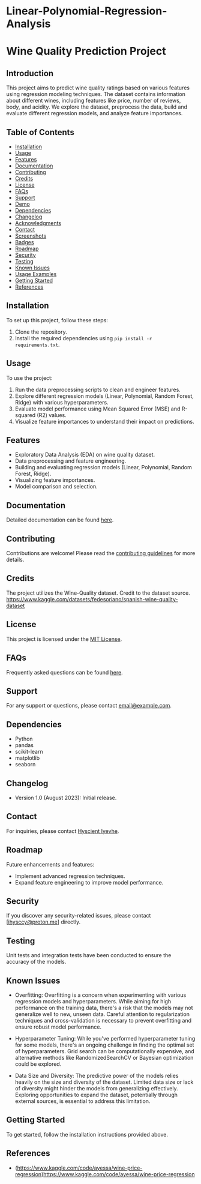 # Linear-Polynomial-Regression-Analysis
# Wine Quality Prediction Project

## Introduction

This project aims to predict wine quality ratings based on various features using regression modeling techniques. The dataset contains information about different wines, including features like price, number of reviews, body, and acidity. We explore the dataset, preprocess the data, build and evaluate different regression models, and analyze feature importances.

## Table of Contents

- [Installation](#installation)
- [Usage](#usage)
- [Features](#features)
- [Documentation](#documentation)
- [Contributing](#contributing)
- [Credits](#credits)
- [License](#license)
- [FAQs](#faqs)
- [Support](#support)
- [Demo](#demo)
- [Dependencies](#dependencies)
- [Changelog](#changelog)
- [Acknowledgments](#acknowledgments)
- [Contact](#contact)
- [Screenshots](#screenshots)
- [Badges](#badges)
- [Roadmap](#roadmap)
- [Security](#security)
- [Testing](#testing)
- [Known Issues](#known-issues)
- [Usage Examples](#usage-examples)
- [Getting Started](#getting-started)
- [References](#references)

## Installation

To set up this project, follow these steps:

1. Clone the repository.
2. Install the required dependencies using `pip install -r requirements.txt`.

## Usage

To use the project:

1. Run the data preprocessing scripts to clean and engineer features.
2. Explore different regression models (Linear, Polynomial, Random Forest, Ridge) with various hyperparameters.
3. Evaluate model performance using Mean Squared Error (MSE) and R-squared (R2) values.
4. Visualize feature importances to understand their impact on predictions.

## Features

- Exploratory Data Analysis (EDA) on wine quality dataset.
- Data preprocessing and feature engineering.
- Building and evaluating regression models (Linear, Polynomial, Random Forest, Ridge).
- Visualizing feature importances.
- Model comparison and selection.

## Documentation

Detailed documentation can be found [here](link-to-documentation).

## Contributing

Contributions are welcome! Please read the [contributing guidelines](CONTRIBUTING.md) for more details.

## Credits

The project utilizes the Wine-Quality dataset. Credit to the dataset source.
https://www.kaggle.com/datasets/fedesoriano/spanish-wine-quality-dataset

## License

This project is licensed under the [MIT License](LICENSE).

## FAQs

Frequently asked questions can be found [here](FAQs.md).

## Support

For any support or questions, please contact [email@example.com](mailto:ihysccy@proton.me).

## Dependencies

- Python
- pandas
- scikit-learn
- matplotlib
- seaborn

## Changelog

- Version 1.0 (August 2023): Initial release.


## Contact

For inquiries, please contact [Hyscient Iyevhe](https://github.com/Hyscient).



## Roadmap

Future enhancements and features:
- Implement advanced regression techniques.
- Expand feature engineering to improve model performance.

## Security

If you discover any security-related issues, please contact [ihysccy@proton.me] directly.

## Testing

Unit tests and integration tests have been conducted to ensure the accuracy of the models.

## Known Issues

- Overfitting: Overfitting is a concern when experimenting with various regression models and hyperparameters. While aiming for high performance on the training data, there's a risk that the models may not generalize well to new, unseen data. Careful attention to regularization techniques and cross-validation is necessary to prevent overfitting and ensure robust model performance.
  
- Hyperparameter Tuning: While you've performed hyperparameter tuning for some models, there's an ongoing challenge in finding the optimal set of hyperparameters. Grid search can be computationally expensive, and alternative methods like RandomizedSearchCV or Bayesian optimization could be explored.
  
- Data Size and Diversity: The predictive power of the models relies heavily on the size and diversity of the dataset. Limited data size or lack of diversity might hinder the models from generalizing effectively. Exploring opportunities to expand the dataset, potentially through external sources, is essential to address this limitation.



## Getting Started

To get started, follow the installation instructions provided above.

## References
- (https://www.kaggle.com/code/ayessa/wine-price-regression)https://www.kaggle.com/code/ayessa/wine-price-regression

